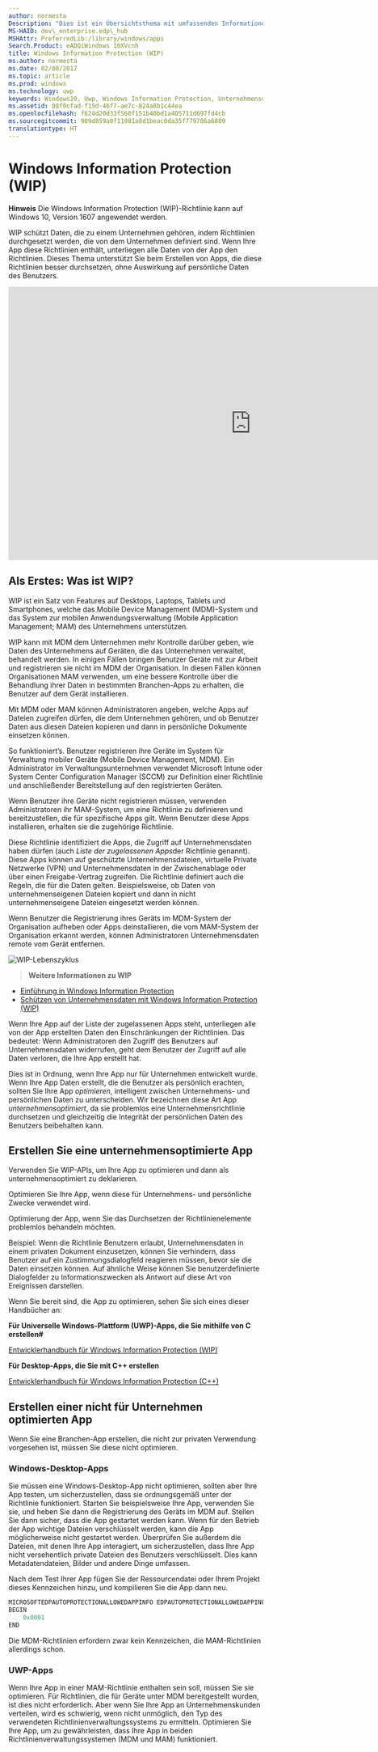 ```yaml
---
author: normesta
Description: "Dies ist ein Übersichtsthema mit umfassenden Informationen für Entwickler zum Zusammenhang zwischen der Windows Information Protection (WIP) und Dateien, Puffern, der Zwischenablage, dem Netzwerk, Hintergrundaufgaben und dem Schutz von Daten bei Sperre."
MS-HAID: dev\_enterprise.edp\_hub
MSHAttr: PreferredLib:/library/windows/apps
Search.Product: eADQiWindows 10XVcnh
title: Windows Information Protection (WIP)
ms.author: normesta
ms.date: 02/08/2017
ms.topic: article
ms.prod: windows
ms.technology: uwp
keywords: Windows10, Uwp, Windows Information Protection, Unternehmensdaten, Schutz von Unternehmensdaten, edp, optimierte Apps
ms.assetid: 08f0cfad-f15d-46f7-ae7c-824a8b1c44ea
ms.openlocfilehash: f624d20d33f560f151b40bd1a405711d697fd4cb
ms.sourcegitcommit: 909d859a0f11981a8d1beac0da35f779786a6889
translationtype: HT
---
```

# <a name="windows-information-protection-wip"></a>Windows Information Protection (WIP)

__Hinweis__ Die Windows Information Protection (WIP)-Richtlinie kann auf Windows 10, Version 1607 angewendet werden.

WIP schützt Daten, die zu einem Unternehmen gehören, indem Richtlinien durchgesetzt werden, die von dem Unternehmen definiert sind. Wenn Ihre App diese Richtlinien enthält, unterliegen alle Daten von der App den Richtlinien. Dieses Thema unterstützt Sie beim Erstellen von Apps, die diese Richtlinien besser durchsetzen, ohne Auswirkung auf persönliche Daten des Benutzers.
<iframe src="https://channel9.msdn.com/Blogs/Windows-Development-for-the-Enterprise/Securing-Enterprise-Data-with-Windows-Information-Protection/player" width="960" height="540" allowFullScreen frameBorder="0"></iframe>

## <a name="first-what-is-wip"></a>Als Erstes: Was ist WIP?

WIP ist ein Satz von Features auf Desktops, Laptops, Tablets und Smartphones, welche das Mobile Device Management (MDM)-System und das System zur mobilen Anwendungsverwaltung (Mobile Application Management; MAM) des Unternehmens unterstützen.

WIP kann mit MDM dem Unternehmen mehr Kontrolle darüber geben, wie Daten des Unternehmens auf Geräten, die das Unternehmen verwaltet, behandelt werden. In einigen Fällen bringen Benutzer Geräte mit zur Arbeit und registrieren sie nicht im MDM der Organisation.  In diesen Fällen können Organisationen MAM verwenden, um eine bessere Kontrolle über die Behandlung ihrer Daten in bestimmten Branchen-Apps zu erhalten, die Benutzer auf dem Gerät installieren.

Mit MDM oder MAM können Administratoren angeben, welche Apps auf Dateien zugreifen dürfen, die dem Unternehmen gehören, und ob Benutzer Daten aus diesen Dateien kopieren und dann in persönliche Dokumente einsetzen können.

So funktioniert’s. Benutzer registrieren ihre Geräte im System für Verwaltung mobiler Geräte (Mobile Device Management, MDM). Ein Administrator im Verwaltungsunternehmen verwendet Microsoft Intune oder System Center Configuration Manager (SCCM) zur Definition einer Richtlinie und anschließender Bereitstellung auf den registrierten Geräten.

Wenn Benutzer ihre Geräte nicht registrieren müssen, verwenden Administratoren ihr MAM-System, um eine Richtlinie zu definieren und bereitzustellen, die für spezifische Apps gilt. Wenn Benutzer diese Apps installieren, erhalten sie die zugehörige Richtlinie.

Diese Richtlinie identifiziert die Apps, die Zugriff auf Unternehmensdaten haben dürfen (auch *Liste der zugelassenen Apps*der Richtlinie genannt). Diese Apps können auf geschützte Unternehmensdateien, virtuelle Private Netzwerke (VPN) und Unternehmensdaten in der Zwischenablage oder über einen Freigabe-Vertrag zugreifen. Die Richtlinie definiert auch die Regeln, die für die Daten gelten. Beispielsweise, ob Daten von unternehmenseigenen Dateien kopiert und dann in nicht unternehmenseigene Dateien eingesetzt werden können.

Wenn Benutzer die Registrierung ihres Geräts im MDM-System der Organisation aufheben oder Apps deinstallieren, die vom MAM-System der Organisation erkannt werden, können Administratoren Unternehmensdaten remote vom Gerät entfernen.

![WIP-Lebenszyklus](images/wip-lifecycle.png)

> **Weitere Informationen zu WIP** <br>
* [Einführung in Windows Information Protection](https://blogs.technet.microsoft.com/windowsitpro/2016/06/29/introducing-windows-information-protection/)
* [Schützen von Unternehmensdaten mit Windows Information Protection (WIP)](https://technet.microsoft.com/library/dn985838(v=vs.85).aspx)

Wenn Ihre App auf der Liste der zugelassenen Apps steht, unterliegen alle von der App erstellten Daten den Einschränkungen der Richtlinien. Das bedeutet: Wenn Administratoren den Zugriff des Benutzers auf Unternehmensdaten widerrufen, geht dem Benutzer der Zugriff auf alle Daten verloren, die Ihre App erstellt hat.

Dies ist in Ordnung, wenn Ihre App nur für Unternehmen entwickelt wurde. Wenn Ihre App Daten erstellt, die die Benutzer als persönlich erachten, sollten Sie Ihre App *optimieren*, intelligent zwischen Unternehmens- und persönlichen Daten zu unterscheiden. Wir bezeichnen diese Art App *unternehmensoptimiert*, da sie problemlos eine Unternehmensrichtlinie durchsetzen und gleichzeitig die Integrität der persönlichen Daten des Benutzers beibehalten kann.

## <a name="create-an-enterprise-enlightened-app"></a>Erstellen Sie eine unternehmensoptimierte App

Verwenden Sie WIP-APIs, um Ihre App zu optimieren und dann als unternehmensoptimiert zu deklarieren.

Optimieren Sie Ihre App, wenn diese für Unternehmens- und persönliche Zwecke verwendet wird.

Optimierung der App, wenn Sie das Durchsetzen der Richtlinienelemente problemlos behandeln möchten.

Beispiel: Wenn die Richtlinie Benutzern erlaubt, Unternehmensdaten in einem privaten Dokument einzusetzen, können Sie verhindern, dass Benutzer auf ein Zustimmungsdialogfeld reagieren müssen, bevor sie die Daten einsetzen können. Auf ähnliche Weise können Sie benutzerdefinierte Dialogfelder zu Informationszwecken als Antwort auf diese Art von Ereignissen darstellen.

Wenn Sie bereit sind, die App zu optimieren, sehen Sie sich eines dieser Handbücher an:

**Für Universelle Windows-Plattform (UWP)-Apps, die Sie mithilfe von C erstellen#**

[Entwicklerhandbuch für Windows Information Protection (WIP)](wip-dev-guide.md)

**Für Desktop-Apps, die Sie mit C++ erstellen**

[Entwicklerhandbuch für Windows Information Protection (C++)](http://go.microsoft.com/fwlink/?LinkId=822192)


## <a name="create-non-enlightened-enterprise-app"></a>Erstellen einer nicht für Unternehmen optimierten App

Wenn Sie eine Branchen-App erstellen, die nicht zur privaten Verwendung vorgesehen ist, müssen Sie diese nicht optimieren.

### <a name="windows-desktop-apps"></a>Windows-Desktop-Apps
Sie müssen eine Windows-Desktop-App nicht optimieren, sollten aber Ihre App testen, um sicherzustellen, dass sie ordnungsgemäß unter der Richtlinie funktioniert. Starten Sie beispielsweise Ihre App, verwenden Sie sie, und heben Sie dann die Registrierung des Geräts im MDM auf. Stellen Sie dann sicher, dass die App gestartet werden kann. Wenn für den Betrieb der App wichtige Dateien verschlüsselt werden, kann die App möglicherweise nicht gestartet werden. Überprüfen Sie außerdem die Dateien, mit denen Ihre App interagiert, um sicherzustellen, dass Ihre App nicht versehentlich private Dateien des Benutzers verschlüsselt. Dies kann Metadatendateien, Bilder und andere Dinge umfassen.

Nach dem Test Ihrer App fügen Sie der Ressourcendatei oder Ihrem Projekt dieses Kennzeichen hinzu, und kompilieren Sie die App dann neu.

```cpp
MICROSOFTEDPAUTOPROTECTIONALLOWEDAPPINFO EDPAUTOPROTECTIONALLOWEDAPPINFOID
BEGIN
    0x0001
END
```
Die MDM-Richtlinien erfordern zwar kein Kennzeichen, die MAM-Richtlinien allerdings schon.

### <a name="uwp-apps"></a>UWP-Apps

Wenn Ihre App in einer MAM-Richtlinie enthalten sein soll, müssen Sie sie optimieren. Für Richtlinien, die für Geräte unter MDM bereitgestellt wurden, ist dies nicht erforderlich. Aber wenn Sie Ihre App an Unternehmenskunden verteilen, wird es schwierig, wenn nicht unmöglich, den Typ des verwendeten Richtlinienverwaltungssystems zu ermitteln. Optimieren Sie Ihre App, um zu gewährleisten, dass Ihre App in beiden Richtlinienverwaltungssystemen (MDM und MAM) funktioniert.






 
